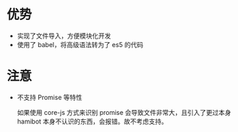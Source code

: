 # 优势

- 实现了文件导入，方便模块化开发
- 使用了 babel，将高级语法转为了 es5 的代码

# 注意

- 不支持 Promise 等特性

  如果使用 core-js 方式来识别 promise 会导致文件非常大，且引入了更过本身 hamibot 本身不认识的东西，会报错。故不考虑支持。
